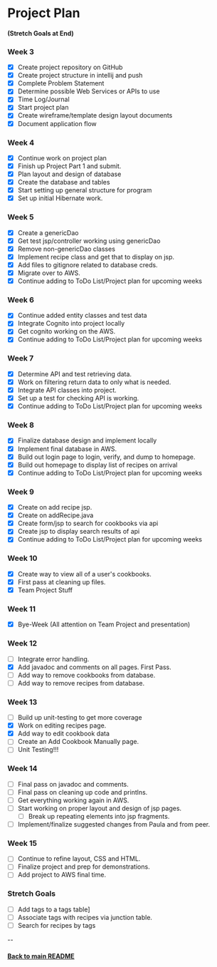 # Project Plan
#### (Stretch Goals at End)

### Week 3
- [x] Create project repository on GitHub
- [x] Create project structure in intellij and push
- [x] Complete Problem Statement
- [x] Determine possible Web Services or APIs to use
- [x] Time Log/Journal
- [x] Start project plan
- [x] Create wireframe/template design layout documents
- [x] Document application flow

### Week 4
- [x] Continue work on project plan
- [x] Finish up Project Part 1 and submit.
- [x] Plan layout and design of database
- [x] Create the database and tables
- [x] Start setting up general structure for program
- [x] Set up initial Hibernate work.

### Week 5
- [x] Create a genericDao
- [x] Get test jsp/controller working using genericDao
- [x] Remove non-genericDao classes
- [x] Implement recipe class and get that to display on jsp.
- [x] Add files to gitignore related to database creds.
- [x] Migrate over to AWS.
- [x] Continue adding to ToDo List/Project plan for upcoming weeks

### Week 6
- [x] Continue added entity classes and test data
- [x] Integrate Cognito into project locally
- [x] Get cognito working on the AWS.
- [x] Continue adding to ToDo List/Project plan for upcoming weeks

### Week 7
- [x] Determine API and test retrieving data.
- [x] Work on filtering return data to only what is needed.
- [x] Integrate API classes into project.
- [x] Set up a test for checking API is working.
- [x] Continue adding to ToDo List/Project plan for upcoming weeks

### Week 8
- [x] Finalize database design and implement locally
- [x] Implement final database in AWS.
- [x] Build out login page to login, verify, and dump to homepage.
- [x] Build out homepage to display list of recipes on arrival
- [x] Continue adding to ToDo List/Project plan for upcoming weeks

### Week 9
- [x] Create on add recipe jsp.
- [x] Create on addRecipe.java
- [x] Create form/jsp to search for cookbooks via api
- [x] Create jsp to display search results of api
- [x] Continue adding to ToDo List/Project plan for upcoming weeks

### Week 10
- [x] Create way to view all of a user's cookbooks.
- [x] First pass at cleaning up files.
- [x] Team Project Stuff

### Week 11
- [x] Bye-Week (All attention on Team Project and presentation)

### Week 12
- [ ] Integrate error handling.
- [x] Add javadoc and comments on all pages. First Pass.
- [ ] Add way to remove cookbooks from database.
- [ ] Add way to remove recipes from database.

### Week 13
- [ ] Build up unit-testing to get more coverage
- [x] Work on editing recipes page.
- [x] Add way to edit cookbook data
- [ ] Create an Add Cookbook Manually page.
- [ ] Unit Testing!!!

### Week 14
- [ ] Final pass on javadoc and comments.
- [ ] Final pass on cleaning up code and printlns.
- [ ] Get everything working again in AWS.
- [ ] Start working on proper layout and design of jsp pages.
  - [ ] Break up repeating elements into jsp fragments.
- [ ] Implement/finalize suggested changes from Paula and from peer.

### Week 15
- [ ] Continue to refine layout, CSS and HTML.
- [ ] Finalize project and prep for demonstrations.
- [ ] Add project to AWS final time.

### Stretch Goals
- [ ] Add tags to a tags table]
- [ ] Associate tags with recipes via junction table.
- [ ] Search for recipes by tags

--
#### [Back to main README](../README.md)